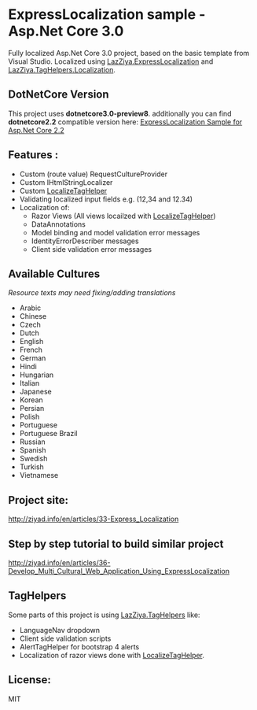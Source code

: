 # ExpressLocalization sample - Asp.Net Core 3.0
Fully localized Asp.Net Core 3.0 project, based on the basic template from Visual Studio.
Localized using [LazZiya.ExpressLocalization][1] and [LazZiya.TagHelpers.Localization][2].

## DotNetCore Version
This project uses **dotnetcore3.0-preview8**.
additionally you can find **dotnetcore2.2** compatible version here: [ExpressLocalization Sample for Asp.Net Core 2.2](https://github.com/LazZiya/ExpressLocalizationSample)

## Features :
 - Custom (route value) RequestCultureProvider
 - Custom IHtmlStringLocalizer
 - Custom [LocalizeTagHelper][2]
 - Validating localized input fields e.g. (12,34 and 12.34)
 - Localization of:
   - Razor Views (All views locailzed with [LocalizeTagHelper][2])
   - DataAnnotations
   - Model binding and model validation error messages
   - IdentityErrorDescriber messages
   - Client side validation error messages

 
## Available Cultures
_Resource texts may need fixing/adding translations_
 - Arabic
 - Chinese
 - Czech
 - Dutch
 - English
 - French
 - German
 - Hindi
 - Hungarian
 - Italian
 - Japanese
 - Korean
 - Persian
 - Polish
 - Portuguese
 - Portuguese Brazil
 - Russian
 - Spanish
 - Swedish
 - Turkish
 - Vietnamese

## Project site:
http://ziyad.info/en/articles/33-Express_Localization

## Step by step tutorial to build similar project
http://ziyad.info/en/articles/36-Develop_Multi_Cultural_Web_Application_Using_ExpressLocalization

## TagHelpers
Some parts of this project is using [LazZiya.TagHelpers][3] like:
 - LanguageNav dropdown
 - Client side validation scripts
 - AlertTagHelper for bootstrap 4 alerts
 - Localization of razor views done with [LocalizeTagHelper][2].

 
## License:
MIT

[1]: https://github.com/LazZiya/ExpressLocalization/tree/ExpressLocalizationCore3
[2]: https://github.com/LazZiya/TagHelpers.Localization/tree/TagHelpersLocalizationCore3
[3]: https://github.com/LazZiya/TagHelpers/tree/TagHelpersCore3
